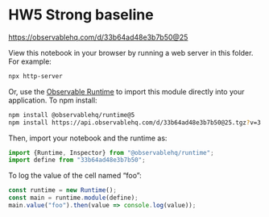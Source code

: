 # HW5 Strong baseline

https://observablehq.com/d/33b64ad48e3b7b50@25

View this notebook in your browser by running a web server in this folder. For
example:

~~~sh
npx http-server
~~~

Or, use the [Observable Runtime](https://github.com/observablehq/runtime) to
import this module directly into your application. To npm install:

~~~sh
npm install @observablehq/runtime@5
npm install https://api.observablehq.com/d/33b64ad48e3b7b50@25.tgz?v=3
~~~

Then, import your notebook and the runtime as:

~~~js
import {Runtime, Inspector} from "@observablehq/runtime";
import define from "33b64ad48e3b7b50";
~~~

To log the value of the cell named “foo”:

~~~js
const runtime = new Runtime();
const main = runtime.module(define);
main.value("foo").then(value => console.log(value));
~~~
